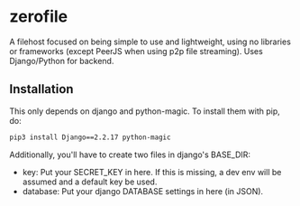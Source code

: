 # zerofile
A filehost focused on being simple to use and lightweight, using no libraries or frameworks (except PeerJS when using p2p file streaming).
Uses Django/Python for backend.

## Installation
This only depends on django and python-magic. To install them with pip, do:

```bash
pip3 install Django==2.2.17 python-magic 
```


Additionally, you'll have to create two files in django's BASE_DIR:
- key: Put your SECRET_KEY in here. If this is missing, a dev env will be assumed and a default key be used.
- database: Put your django DATABASE settings in here (in JSON).  
